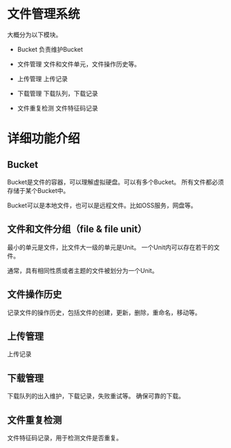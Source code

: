 
# 文件管理系统

大概分为以下模块。

- Bucket
负责维护Bucket

- 文件管理
文件和文件单元，文件操作历史等。

- 上传管理
上传记录

- 下载管理
下载队列，下载记录

- 文件重复检测
文件特征码记录



# 详细功能介绍

## Bucket

Bucket是文件的容器，可以理解虚拟硬盘。可以有多个Bucket。
所有文件都必须存储于某个Bucket中。

Bucket可以是本地文件，也可以是远程文件。比如OSS服务，网盘等。


## 文件和文件分组（file & file unit）

最小的单元是文件，比文件大一级的单元是Unit。
一个Unit内可以存在若干的文件。

通常，具有相同性质或者主题的文件被划分为一个Unit。

## 文件操作历史
记录文件的操作历史，包括文件的创建，更新，删除，重命名，移动等。

## 上传管理

上传记录

## 下载管理
下载队列的出入维护，下载记录，失败重试等。
确保可靠的下载。

## 文件重复检测
文件特征码记录，用于检测文件是否重复。
